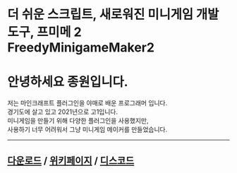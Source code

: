# 더 쉬운 스크립트, 새로워진 미니게임 개발 도구, 프미메 2 FreedyMinigameMaker2
# 안녕하세요 종원입니다.

저는 마인크래프트 플러그인을 야매로 배운 프로그래머 입니다.  
경기도에 살고 있고 2021년으로 고1입니다.  
미니게임을 만들기 위해 다양한 플러그인을 사용했지만,   
사용하기 너무 어려워서 그냥 미니게임 메이커를 만들었습니다.

---

## [다운로드](https://github.com/FreedyPlugins/FreedyMinigameMaker2/raw/master/jar/FreedyMinigameMaker2.jar) / [위키페이지](fmg2/korean_wiki.md) / [디스코드](https://discord.gg/BDbY2SZcKK)  